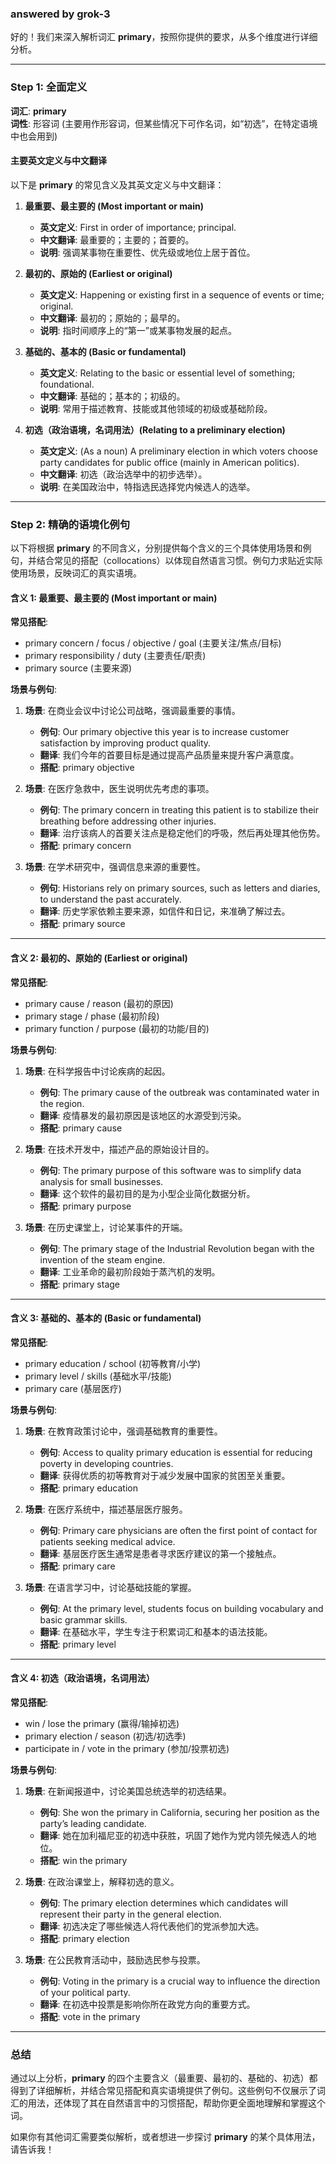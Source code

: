 ### answered by grok-3
好的！我们来深入解析词汇 **primary**，按照你提供的要求，从多个维度进行详细分析。

---

### **Step 1: 全面定义**

**词汇**: **primary**  
**词性**: 形容词 (主要用作形容词，但某些情况下可作名词，如“初选”，在特定语境中也会用到)

#### **主要英文定义与中文翻译**  
以下是 **primary** 的常见含义及其英文定义与中文翻译：

1. **最重要、最主要的 (Most important or main)**  
   - **英文定义**: First in order of importance; principal.  
   - **中文翻译**: 最重要的；主要的；首要的。  
   - **说明**: 强调某事物在重要性、优先级或地位上居于首位。

2. **最初的、原始的 (Earliest or original)**  
   - **英文定义**: Happening or existing first in a sequence of events or time; original.  
   - **中文翻译**: 最初的；原始的；最早的。  
   - **说明**: 指时间顺序上的“第一”或某事物发展的起点。

3. **基础的、基本的 (Basic or fundamental)**  
   - **英文定义**: Relating to the basic or essential level of something; foundational.  
   - **中文翻译**: 基础的；基本的；初级的。  
   - **说明**: 常用于描述教育、技能或其他领域的初级或基础阶段。

4. **初选（政治语境，名词用法）(Relating to a preliminary election)**  
   - **英文定义**: (As a noun) A preliminary election in which voters choose party candidates for public office (mainly in American politics).  
   - **中文翻译**: 初选（政治选举中的初步选举）。  
   - **说明**: 在美国政治中，特指选民选择党内候选人的选举。

---

### **Step 2: 精确的语境化例句**

以下将根据 **primary** 的不同含义，分别提供每个含义的三个具体使用场景和例句，并结合常见的搭配（collocations）以体现自然语言习惯。例句力求贴近实际使用场景，反映词汇的真实语境。

#### **含义 1: 最重要、最主要的 (Most important or main)**  
**常见搭配**:  
- primary concern / focus / objective / goal (主要关注/焦点/目标)  
- primary responsibility / duty (主要责任/职责)  
- primary source (主要来源)

**场景与例句**:  
1. **场景**: 在商业会议中讨论公司战略，强调最重要的事情。  
   - **例句**: Our primary objective this year is to increase customer satisfaction by improving product quality.  
   - **翻译**: 我们今年的首要目标是通过提高产品质量来提升客户满意度。  
   - **搭配**: primary objective  

2. **场景**: 在医疗急救中，医生说明优先考虑的事项。  
   - **例句**: The primary concern in treating this patient is to stabilize their breathing before addressing other injuries.  
   - **翻译**: 治疗该病人的首要关注点是稳定他们的呼吸，然后再处理其他伤势。  
   - **搭配**: primary concern  

3. **场景**: 在学术研究中，强调信息来源的重要性。  
   - **例句**: Historians rely on primary sources, such as letters and diaries, to understand the past accurately.  
   - **翻译**: 历史学家依赖主要来源，如信件和日记，来准确了解过去。  
   - **搭配**: primary source  

---

#### **含义 2: 最初的、原始的 (Earliest or original)**  
**常见搭配**:  
- primary cause / reason (最初的原因)  
- primary stage / phase (最初阶段)  
- primary function / purpose (最初的功能/目的)

**场景与例句**:  
1. **场景**: 在科学报告中讨论疾病的起因。  
   - **例句**: The primary cause of the outbreak was contaminated water in the region.  
   - **翻译**: 疫情暴发的最初原因是该地区的水源受到污染。  
   - **搭配**: primary cause  

2. **场景**: 在技术开发中，描述产品的原始设计目的。  
   - **例句**: The primary purpose of this software was to simplify data analysis for small businesses.  
   - **翻译**: 这个软件的最初目的是为小型企业简化数据分析。  
   - **搭配**: primary purpose  

3. **场景**: 在历史课堂上，讨论某事件的开端。  
   - **例句**: The primary stage of the Industrial Revolution began with the invention of the steam engine.  
   - **翻译**: 工业革命的最初阶段始于蒸汽机的发明。  
   - **搭配**: primary stage  

---

#### **含义 3: 基础的、基本的 (Basic or fundamental)**  
**常见搭配**:  
- primary education / school (初等教育/小学)  
- primary level / skills (基础水平/技能)  
- primary care (基层医疗)

**场景与例句**:  
1. **场景**: 在教育政策讨论中，强调基础教育的重要性。  
   - **例句**: Access to quality primary education is essential for reducing poverty in developing countries.  
   - **翻译**: 获得优质的初等教育对于减少发展中国家的贫困至关重要。  
   - **搭配**: primary education  

2. **场景**: 在医疗系统中，描述基层医疗服务。  
   - **例句**: Primary care physicians are often the first point of contact for patients seeking medical advice.  
   - **翻译**: 基层医疗医生通常是患者寻求医疗建议的第一个接触点。  
   - **搭配**: primary care  

3. **场景**: 在语言学习中，讨论基础技能的掌握。  
   - **例句**: At the primary level, students focus on building vocabulary and basic grammar skills.  
   - **翻译**: 在基础水平，学生专注于积累词汇和基本的语法技能。  
   - **搭配**: primary level  

---

#### **含义 4: 初选（政治语境，名词用法）**  
**常见搭配**:  
- win / lose the primary (赢得/输掉初选)  
- primary election / season (初选/初选季)  
- participate in / vote in the primary (参加/投票初选)

**场景与例句**:  
1. **场景**: 在新闻报道中，讨论美国总统选举的初选结果。  
   - **例句**: She won the primary in California, securing her position as the party’s leading candidate.  
   - **翻译**: 她在加利福尼亚的初选中获胜，巩固了她作为党内领先候选人的地位。  
   - **搭配**: win the primary  

2. **场景**: 在政治课堂上，解释初选的意义。  
   - **例句**: The primary election determines which candidates will represent their party in the general election.  
   - **翻译**: 初选决定了哪些候选人将代表他们的党派参加大选。  
   - **搭配**: primary election  

3. **场景**: 在公民教育活动中，鼓励选民参与投票。  
   - **例句**: Voting in the primary is a crucial way to influence the direction of your political party.  
   - **翻译**: 在初选中投票是影响你所在政党方向的重要方式。  
   - **搭配**: vote in the primary  

---

### **总结**  
通过以上分析，**primary** 的四个主要含义（最重要、最初的、基础的、初选）都得到了详细解析，并结合常见搭配和真实语境提供了例句。这些例句不仅展示了词汇的用法，还体现了其在自然语言中的习惯搭配，帮助你更全面地理解和掌握这个词。

如果你有其他词汇需要类似解析，或者想进一步探讨 **primary** 的某个具体用法，请告诉我！